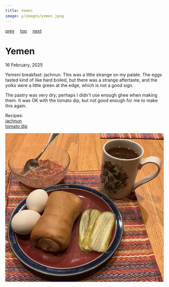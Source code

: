 ```yaml
---
title: Yemen
image: y/images/yemen.jpeg
---
```

[prev](../w/wales.md)&emsp;
[top](../index.md)&emsp;
[next](../z/zambia.md)
# Yemen
16 February, 2025

Yemeni breakfast: jachnun. This was a little strange on my palate. The
eggs tasted kind of like hard boiled, but there was a strange
aftertaste, and the yolks were a little green at the edge, which is
not a good sign.

The pastry was very dry; perhaps I didn't use enough ghee when making
them. It was OK with the tomato dip, but not good enough for me to
make this again.

Recipes:<br>
[jachnun](https://jamiegeller.com/recipes/homemade-jachnun-from-scratch/)<br>
[tomato dip](https://jamiegeller.com/recipes/yemenite-tomato-dip/)<br>

![breakfast](images/yemen.jpeg)
